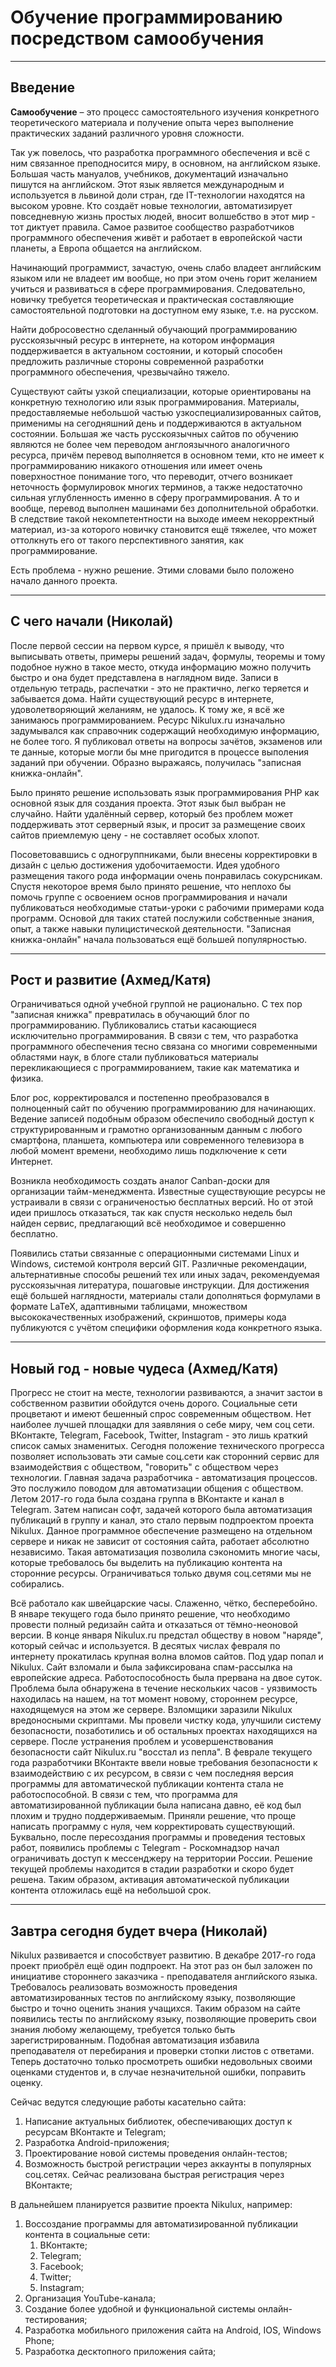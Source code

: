 # Обучение программированию посредством самообучения

***

## Введение

**Самообучение** – это процесс самостоятельного изучения конкретного теоретического материала и получение опыта через выполнение практических заданий различного уровня сложности. 

Так уж повелось, что разработка программного обеспечения и всё с ним связанное преподносится миру, в основном, на английском языке. Большая часть мануалов, учебников, документаций изначально пишутся на английском. Этот язык является международным и используется в львиной доли стран, где IT-технологии находятся на высоком уровне. Кто создаёт новые технологии, автоматизирует повседневную жизнь простых людей, вносит волшебство в этот мир - тот диктует правила. Самое развитое сообщество разработчиков программного обеспечения живёт и работает в европейской части планеты, а Европа общается на английском.

Начинающий программист, зачастую, очень слабо владеет английским языком или не владеет им вообще, но при этом очень горит желанием учиться и развиваться в сфере программирования. Следовательно, новичку требуется теоретическая и практическая составляющие самостоятельной подготовки на доступном ему языке, т.е. на русском. 

Найти добросовестно сделанный обучающий программированию русскоязычный ресурс в интернете, на котором информация поддерживается в актуальном состоянии, и который способен предложить различные стороны современной разработки программного обеспечения, чрезвычайно тяжело.

Существуют сайты узкой специализации, которые ориентированы на конкретную технологию или язык программирования. Материалы, предоставляемые небольшой частью узкоспециализированных сайтов, применимы на сегодняшний день и поддерживаются в актуальном состоянии. Большая же часть русскоязычных сайтов по обучению являются не более чем переводом англоязычного аналогичного ресурса, причём перевод выполняется в основном теми, кто не имеет к программированию никакого отношения или имеет очень поверхностное понимание того, что переводит, отчего возникает неточность формулировок многих терминов, а также недостаточно сильная углубленность именно в сферу программирования. А то и вообще, перевод выполнен машинами без дополнительной обработки. В следствие такой некомпетентности на выходе имеем некорректный материал, из-за которого новичку становится ещё тяжелее, что может оттолкнуть его от такого перспективного занятия, как программирование.

Есть проблема - нужно решение. Этими словами было положено начало данного проекта. 

***

## С чего начали (Николай)

После первой сессии на первом курсе, я пришёл к выводу, что выписывать ответы, примеры решений задач, формулы, теоремы и тому подобное нужно в такое место, откуда информацию можно получить быстро и она будет представлена в наглядном виде. Записи в отдельную тетрадь, распечатки - это не практично, легко теряется и забывается дома. Найти существующий ресурс в интернете, удоволетворяющий желаниям, не удалось. К тому же, я всё же занимаюсь программированием. Ресурс Nikulux.ru изначально задумывался как справочник содержащий необходимую информацию, не более того. Я публиковал ответы на вопросы зачётов, экзаменов или те данные, которые могли бы мне пригодится в процессе выполения заданий при обучении. Образно выражаясь, получилась "записная книжка-онлайн". 

Было принято решение использовать язык программирования PHP как основной язык для создания проекта. Этот язык был выбран не случайно. Найти удалённый сервер, который без проблем может поддерживать этот серверный язык, и просит за размещение своих сайтов приемлемую цену - не составляет особых хлопот.

Посоветовавшись с одногруппниками, были внесены корректировки в дизайн с целью достижения удобочитаемости. Идея удобного размещения такого рода информации очень понравилась сокурсникам. Спустя некоторое время было принято решение, что неплохо бы помочь группе с освоением основ программирования и начали публиковаться необходимые статьи-уроки с рабочими примерами кода программ. Основой для таких статей послужили собственные знания, опыт, а также навыки пулицистической деятельности. "Записная книжка-онлайн" начала пользоваться ещё большей популярностью. 

***

## Рост и развитие (Ахмед/Катя)

Ограничиваться одной учебной группой не рационально. С тех пор "записная книжка" превратилась в обучающий блог по программированию. Публиковались статьи касающиеся исключительно программирования. В связи с тем, что разработка программного обеспечения тесно связана со многими современными областями наук, в блоге стали публиковаться материалы перекликающиеся с программированием, такие как математика и физика.

Блог рос, корректировался и постепенно преобразовался в полноценный сайт по обучению программированию для начинающих. Ведение записей подобным образом обеспечило свободный доступ к структурированным и грамотно организованным данным с любого смартфона, планшета, компьютера или современного телевизора в любой момент времени, необходимо лишь подключение к сети Интернет. 

Возникла необходимость создать аналог Canban-доски для организации тайм-менеджмента. Известные существующие ресурсы не устраивали в связи с ограниченостью бесплатных версий. Но от этой идеи пришлось отказаться, так как спустя несколько недель был найден сервис, предлагающий всё необходимое и совершенно бесплатно.

Появились статьи связанные с операционными системами Linux и Windows, системой контроля версий GIT. Различные рекомендации, альтернативные способы решений тех или иных задач, рекомендуемая русскоязычная литература, пошаговые инструкции. Для достижения ещё большей наглядности, материалы стали дополняться формулами в формате LaTeX, адаптивными таблицами, множеством высококачественных изображений, скриншотов, примеры кода публикуются с учётом специфики оформления кода конкретного языка. 

***

## Новый год - новые чудеса (Ахмед/Катя)

Прогресс не стоит на месте, технологии развиваются, а значит застои в собственном развитии обойдутся очень дорого. Социальные сети процветают и имеют бешенный спрос современным обществом. Нет наиболее лучшей площадки для заявляния о себе миру, чем соц сети. ВКонтакте, Telegram, Facebook, Twitter, Instagram - это лишь краткий список самых знаменитых. Сегодня положение технического прогресса позволяет использовать эти самые соц.сети как сторонний сервис для взаимодействия с обществом, "говорить" с обществом через технологии. Главная задача разработчика - автоматизация процессов. Это послужило поводом для автоматизации общения с обществом. Летом 2017-го года была создана группа в ВКонтакте и канал в Telegram. Затем написан софт, задачей которого была автоматизация публикаций в группу и канал, это стало первым подпроектом проекта Nikulux. Данное программное обеспечение размещено на отдельном сервере и никак не зависит от состояния сайта, работает абсолютно независимо. Такая автоматизация позволила сэкономить многие часы, которые требовалось бы выделить на публикацию контента на сторонние ресурсы. Ограничиваться только двумя соц.сетями мы не собирались.

Всё работало как швейцарские часы. Слаженно, чётко, бесперебойно. В январе текущего года было принято решение, что необходимо провести полный редизайн сайта и отказаться от тёмно-неоновой версии. В конце января Nikulux.ru предстал обществу в новом "наряде", который сейчас и используется. В десятых числах февраля по интернету прокатилась крупная волна вломов сайтов. Под удар попал и Nikulux. Сайт взломали и была зафиксирована спам-рассылка на европейские адреса. Работоспособность была прервана на двое суток. Проблема была обнаружена в течение нескольких часов - уязвимость находилась на нашем, на тот момент новому, стороннем ресурсе, находящемуся на этом же сервере. Взломщики заразили Nikulux вредоносными скриптами. Мы провели чистку кода, улучшили систему безопасности, позаботились и об остальных проектах находящихся на сервере. После устранения проблем и усовершенствования безопасности сайт Nikulux.ru "восстал из пепла". В феврале текущего года разработчики ВКонтакте ввели новые требования безопасности к взаимодействию с их ресурсом, в связи с чем последняя версия программы для автоматической публикации контента стала не работоспособной. В связи с тем, что программа для автоматизированной публикации была написана давно, её код был плохим и трудно поддерживаемым. Приняли решение, что проще написать программу с нуля, чем корректировать существующий. Буквально, после пересоздания программы и проведения тестовых работ, появились проблемы с Telegram - Роскомнадзор начал ограничивать доступ к мессенджеру на территории России. Решение текущей проблемы находится в стадии разработки и скоро будет решена. Таким образом, активация автоматической публикации контента отложилась ещё на небольшой срок.

***

## Завтра сегодня будет вчера (Николай)

Nikulux развивается и способствует развитию. В декабре 2017-го года проект приобрёл ещё один подпроект. На этот раз он был заложен по инициативе стороннего заказчика - преподавателя английского языка. Требовалось реализовать возможность проведения автоматизированных тестов по английскому языку, позволяющие быстро и точно оценить знания учащихся. Таким образом на сайте появились тесты по английскому языку, позволяющие проверить свои знания любому желающему, требуется только быть зарегистрированным. Подобная автоматизация избавила преподавателя от перебирания и проверки стопки листов с ответами. Теперь достаточно только просмотреть ошибки недовольных своими оценками студентов и, в случае незначительной ошибки, поправить оценку. 

Сейчас ведутся следующие работы касательно сайта:

1. Написание актуальных библиотек, обеспечивающих доступ к ресурсам ВКонтакте и Telegram;
2. Разработка Android-приложения;
3. Проектирование новой системы проведения онлайн-тестов;
4. Возможность быстрой регистрации через аккаунты в популярных соц.сетях. Сейчас реализована быстрая регистрация через ВКонтакте;

В дальнейшем планируется развитие проекта Nikulux, например:

1. Воссоздание программы для автоматизированной публикации контента в социальные сети:
    1. ВКонтакте;
    2. Telegram;
    3. Facebook;
    4. Twitter;
    5. Instagram;
2. Организация YouTube-канала;
3. Создание более удобной и функциональной системы онлайн-тестирования;
4. Разработка мобильного приложения сайта на Android, IOS, Windows Phone;
5. Разработка десктопного приложения сайта;